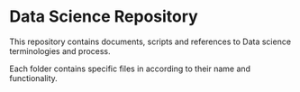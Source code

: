# Data Science Repository

This repository contains documents, scripts and references to Data science terminologies and process.

Each folder contains specific files in according to their name and functionality.
